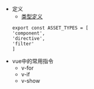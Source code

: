* 定义 
    * [类型定义](https://github.com/vuejs/vue/blob/dev/src/shared/constants.js)
    ```
    export const ASSET_TYPES = [
    'component',
    'directive',
    'filter'
    ]
    ```
* vue中的常用指令
    * v-for
    * v-if
    * v-show